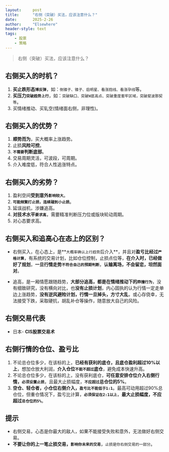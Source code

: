 ```yaml
---
layout: 	post
title: 		"右侧（突破）买法，应该注意什么？"
date:       2025-2-26
author: 	"Elsewhere"
header-style: text
tags:
    - 股票
    - 策略
---
```


> 右侧（突破）买法，应该注意什么？



## 右侧买入的时机？

1. **买止跌形态`博反弹`**，如：`倒锥子、锥子、启明星、看涨抱线、看涨孕线`等。
2. **买压力`突破趋势上行`**，如：`突破缺口、突破W底高点、突破重度套牢区域，突破斐波那契等`。
3. 买情绪推动、买轧空(情绪面右侧，非理性)。

## 右侧买入的优势？

1. **顺势而为**，买大概率上涨趋势。
2. 止损**风险可控**。
3. **`不需要`判断底部**。
4. 交易周期灵活，可波段，可周期。
5. 介入难度低，符合人性追涨特点。



## 右侧买入的劣势？
1. 盈利空间**受到意外`影响较大`**。
2. **`可能频繁打止损，连续碰到小止损`**。
3. 延误战机，涉嫌追高。
4. **对技术水平`要求高`**，需要精准判断压力位或版块轮动周期。
5. 对心态要求高。

## 右侧买入和追高心在态上的区别？

- 右侧买入，在心态上，是**`大概率确认上行趋势`后介入**，并且对**盈亏比经过`严格计算`**，有系统的交易计划，比如仓位控制，止损点位等，**在介入时，已经做好了规划**，**一旦行情走势`不符合自己的预期判断`**，**认输离场，不会留恋，坦然面对**。
  
- 追高，是一厢情愿跟随趋势，**大部分追高，都是在情绪推动下的`莽撞行为`**，没有细致研究，没有横向对比，也**没有止损计划**，内心固执的认为行情一定走单边上涨趋势，**没有逆风避险计划，行情一旦掉头，方寸大乱**，或心存侥幸，无法接受下跌，采取硬抗，胡乱补仓等操作，随意放大自己的风险。
  
  

## 右侧交易代表

- 日本- **CIS股票交易术**



## 右侧行情的仓位、盈亏比

1. 不论总仓位多少，在该标的上，**已经有获利的底仓，且底仓盈利超过10%以上**，想加仓放大利润，**介入仓位`不能不超过`底仓**，避免成本快速升高。
2. 不论总仓位多少，在该标的上，没有获利底仓，**可任意安排仓位介入右侧行情，`必须设置止损`**，且最大止损幅度，**`不应超过`总仓位的5%**。
3. **空仓、轻仓者，小仓位右侧介入，`盈亏比不能低于1:1`**。最高可动用超过90%总仓位，但重仓情况下，盈亏比计算，**`必须保证在2:1以上`**，**最大止损幅度，不应超过`总仓位的5%`**。



## 提示

- 右侧交易，心态是你最大的敌人，如果不能接受失败和意外，无法做好右侧交易。
- **不要让你的上一笔止损交易，`影响你未来的交易`**，`止损是你右侧交易的一部分`。

